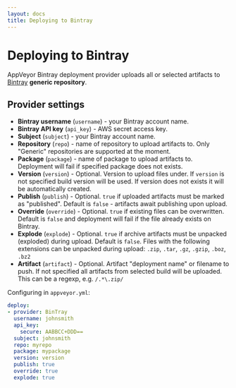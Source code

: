 ```yaml
---
layout: docs
title: Deploying to Bintray
---
```


# Deploying to Bintray

AppVeyor Bintray deployment provider uploads all or selected artifacts to [Bintray](https://bintray.com/) **generic repository**.

## Provider settings

* **Bintray username** (`username`) - your Bintray account name.
* **Bintray API key** (`api_key`) - AWS secret access key.
* **Subject** (`subject`) - your Bintray account name.
* **Repository** (`repo`) - name of repository to upload artifacts to. Only "Generic" repositories are supported at the moment.
* **Package** (`package`) - name of package to upload artifacts to. Deployment will fail if specified package does not exists.
* **Version** (`version`) - Optional. Version to upload files under. If `version` is not specified build version will be used. If version does not exists it will be automatically created.
* **Publish** (`publish`) - Optional. `true` if uploaded artifacts must be marked as "published". Default is `false` - artifacts await publishing upon upload.
* **Override** (`override`) - Optional. `true` if existing files can be overwritten. Default is `false` and deployment will fail if the file already exists on Bintray.
* **Explode** (`explode`) - Optional. `true` if archive artifacts must be unpacked (exploded) during upload. Default is `false`. Files with the following extensions can be unpacked during upload: `.zip`, `.tar`, `.gz`, `.gzip`, `.boz`, `.bz2`
* **Artifact** (`artifact`) - Optional. Artifact "deployment name" or filename to push. If not specified all artifacts from selected build will be uploaded. This can be a regexp, e.g. `/.*\.zip/`

Configuring in `appveyor.yml`:

```yaml
deploy:
- provider: BinTray
  username: johnsmith
  api_key:
    secure: AABBCC+DDD==
  subject: johnsmith
  repo: myrepo
  package: mypackage
  version: version
  publish: true
  override: true
  explode: true
```
